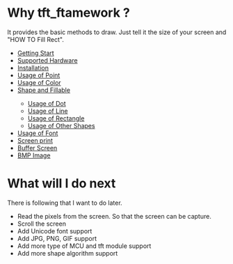 # Why tft_ftamework ?

It provides the basic methods to draw. Just tell it the size of your screen and "HOW TO Fill Rect".

<ul>
  <li><a href="./md/getting_start.md">Getting Start</a></li>
  <li><a href="./md/hardware.md">Supported Hardware</a></li>
  <li><a href="./md/installation.md">Installation</a></li>
  <li><a href="./md/PointUsage.md">Usage of Point</a></li>
  <li><a href="./md/ColorUsage.md">Usage of Color</a></li>
  <li><a href="./md/shape.md">Shape and Fillable</a></li>
  <ul>
    <li><a href="./md/DotUsage.md">Usage of Dot</a></li>
    <li><a href="./md/LineUsage.md">Usage of Line</a></li>
    <li><a href="./md/RectangleUsage.md">Usage of Rectangle</a></li>
    <li><a href="./md/otherShape.md">Usage of Other Shapes</a></li>
  </ul>
  <li><a href="./md/fontUsage.md">Usage of Font</a></li>
  <li><a href="./md/print.md">Screen print</a></li>
  <li><a href="./md/buffered_screen.md">Buffer Screen</a></li>
  <li><a href="./md/bitmap.md">BMP Image</a></li>
</ul>

# What will I do next

There is following that I want to do later.

- Read the pixels from the screen. So that the screen can be capture.
- Scroll the screen
- Add Unicode font support
- Add JPG, PNG, GIF support
- Add more type of MCU and tft module support
- Add more shape algorithm support
